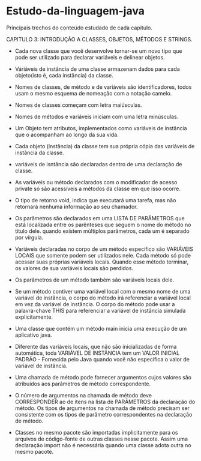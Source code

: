 # Estudo-da-linguagem-java
Principais trechos do conteúdo estudado de cada capitulo.



CAPITULO 3: INTRODUÇÃO A CLASSES, OBJETOS, MÉTODOS E STRINGS.


- Cada nova classe que você desenvolve tornar-se um novo tipo que pode ser utilizado para declarar variáveis e delinear objetos.

- Váriáveis de instância de uma classe armazenam dados para cada objeto(isto é, cada instância) da classe.

- Nomes de classes, de método e de variáveis são identificadores, todos usam o mesmo esquema de nomeação com a notação camelo. 
- Nomes de classes começam com letra maiúsculas.
- Nomes de métodos e variáveis iniciam com uma letra minúsculas.
- Um Objeto tem atributos, implementados como variáveis de instância que o acompanham ao longo da sua vida.
- Cada objeto (instância) da classe tem sua própria cópia das variáveis de instância da classe.
- variáveis de isntância são declaradas dentro de uma declaração de classe.

- As variáveis ou método declarados com o modificador de acesso private só são acessíveis a métodos da classe em que isso ocorre.

- O tipo de retorno void, indica que executará uma tarefa, mas não retornará nenhuma informação ao seu chamador.

- Os parâmetros são declarados em uma LISTA DE PARÂMETROS que está localizada entre os parênteses que seguem o nome do método no título dele. quando existem múltiplos parâmetros, cada um é separado por vírgula.

- Variáveis declaradas no corpo de um método específico são VARIÁVEIS LOCAIS que somente podem ser utilizados nele. Cada método só pode acessar suas próprias variáveis locais. Quando esse método terminar, os valores de sua variáveis locais são perdidos.
- Os parâmetros de um método também são variáveis locais dele.

- Se um método contiver uma variável local com o mesmo nome de uma variável de instância, o corpo do método irá referenciar a variável local em vez da variável de instância. O corpo do método pode usar a palavra-chave THIS  para referenciar a variável de instância simulada explicitamente. 

- Uma classe que contém um método main inicia uma execução de um aplicativo java.

- Diferente das variáveis locais, que não são inicializadas de forma automática, toda VARIÁVEL DE INSTÂNCIA tem um VALOR INICIAL PADRÃO - Fornecida pelo Java quando você não especifica o valor de variável de instância. 

- Uma chamada de método pode fornecer argumentos cujos valores são atribuídos aos parâmetros de método correspondente. 

- O número de argumentos na chamada de método deve CORRESPONDER ao de itens na lista de PARÂMETROS da declaração do método. Os tipos de argumentos na chamada de método precisam ser consistente com os tipos de parâmetro correspondentes na declaração de método. 

- Classes no mesmo pacote são importadas implicitamente para os arquivos de código-fonte de outras classes nesse pacote. Assim uma declaração import não é necessária quando uma classe adota outra no mesmo pacote. 

